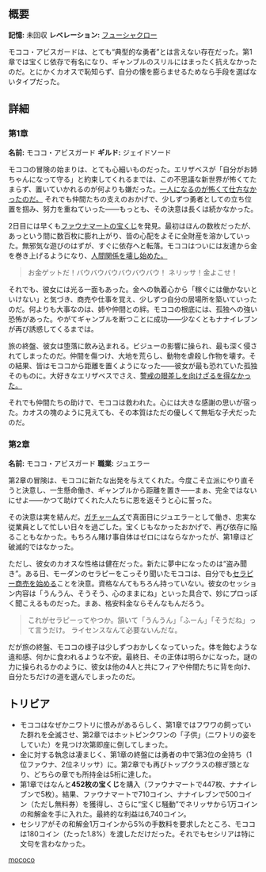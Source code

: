 <!-- title: モココ・アビスガード -->

<!-- quote: 犯人じゃないよ、モココだよ！ -->

<!-- chapters: -1 -->

<!-- images: (モココ 第1章プロフィール), (フワワと共に戦うモココ), (モココ 第2章プロフィール), (第2章エンディングでフィアに背を向けるモココ) -->

<!-- model: false -->

## 概要

**記憶:** 未回収
**レベレーション:** [フューシャクロー](#entry:fuchsia-claws-entry)

モココ・アビスガードは、とても“典型的な勇者”とは言えない存在だった。第1章では宝くじ依存で有名になり、ギャンブルのスリルにはまったく抗えなかったのだ。とにかくカオスで恥知らず、自分の懐を膨らませるためなら手段を選ばないタイプだった。

## 詳細

### 第1章

**名前:** モココ・アビスガード
**ギルド:** ジェイドソード

モココの冒険の始まりは、とても心細いものだった。エリザベスが「自分がお姉ちゃんになって守る」と約束してくれるまでは、この不思議な新世界が怖くてたまらず、置いていかれるのが何よりも嫌だった。[一人になるのが怖くて仕方なかったのだ。](https://www.youtube.com/live/OSjlqA0FS9Q?feature=shared&t=4128) それでも仲間たちの支えのおかげで、少しずつ勇者としての立ち位置を掴み、努力を重ねていった――もっとも、その決意は長くは続かなかった。

2日目には早くも[ファウナマートの宝くじ](#entry:faunamart-entry)を発見。最初はほんの数枚だったが、あっという間に数百枚に膨れ上がり、皆の心配をよそに全財産を溶かしていった。無邪気な遊びのはずが、すぐに依存へと転落。モココはついには友達から金を巻き上げるようになり、[人間関係を壊し始めた。](#entry:lottery-fiasco-entry)

> お金ゲットだ！バウバウバウバウバウバウ！
> ネリッサ！金よこせ！

それでも、彼女には光る一面もあった。金への執着心から「稼ぐには働かないといけない」と気づき、商売や仕事を覚え、少しずつ自分の居場所を築いていったのだ。何よりも大事なのは、姉や仲間との絆。モココの根底には、孤独への強い恐怖があった。やがてギャンブルを断つことに成功――少なくともナナイレブンが再び誘惑してくるまでは。

旅の終盤、彼女は堕落に飲み込まれる。ビジューの影響に操られ、最も深く侵されてしまったのだ。仲間を傷つけ、大地を荒らし、動物を虐殺し作物を壊す。その結果、皆はモココから距離を置くようになった――彼女が最も恐れていた孤独そのものに。大好きなエリザベスでさえ、[警戒の眼差しを向けざるを得なかった。](https://www.youtube.com/live/6TXwZjXEoxk?si=N5N4vgyOALaXs9db&t=1610)

それでも仲間たちの助けで、モココは救われた。心には大きな感謝の思いが宿った。カオスの塊のように見えても、その本質はただの優しくて無垢な子犬だったのだ。

### 第2章

**名前:** モココ・アビスガード
**職業:** ジュエラー

第2章の冒険は、モココに新たな出発を与えてくれた。今度こそ立派にやり直そうと決意し、一生懸命働き、ギャンブルから距離を置き――まぁ、完全ではないにせよ――かつて助けてくれた人たちに恩を返そうと心に誓った。

その決意は実を結んだ。[ガチャームズ](#entry:raora-entry)で真面目にジュエラーとして働き、忠実な従業員として忙しい日々を過ごした。宝くじもなかったおかげで、再び依存に陥ることもなかった。もちろん賭け事自体はゼロにはならなかったが、第1章ほど破滅的ではなかった。

ただし、彼女のカオスな性格は健在だった。新たに夢中になったのは“盗み聞き”。ある日、モーダンのセラピーをこっそり聞いたモココは、自分でも[セラピー商売を始める](https://www.youtube.com/live/T2StVW1kSxw?si=-ZizHO6g5xCSHEr9&t=9493)ことを決意。資格なんてもちろん持っていない。彼女のセッション内容は「うんうん、そうそう、心のままにね」といった具合で、妙にプロっぽく聞こえるものだった。まあ、格安料金ならそんなもんだろう。

> これがセラピーってやつか。頷いて「うんうん」「ふーん」「そうだね」って言うだけ。
> ライセンスなんて必要ないんだな。

だが旅の終盤、モココの様子は少しずつおかしくなっていった。体を蝕むような違和感、何かに食われるような不安。最終日、その正体は明らかになった。謎の力に操られるかのように、彼女は他の4人と共にフィアや仲間たちに背を向け、自分たちだけの道を選んでしまったのだ。

## トリビア

- モココはなぜかニワトリに恨みがあるらしく、第1章ではフワワの飼っていた群れを全滅させ、第2章ではホットピンクワンの「子供」（ニワトリの姿をしていた）を見つけ次第即座に倒してしまった。
- 金に対する執念は凄まじく、第1章の終盤には勇者の中で第3位の金持ち（1位ファウナ、2位ネリッサ）に。第2章でも再びトップクラスの稼ぎ頭となり、どちらの章でも所持金は5桁に達した。
- 第1章ではなんと**452枚の宝くじ**を購入（ファウナマートで447枚、ナナイレブンで5枚）。結果、ファウナマートで710コイン、ナナイレブンで500コイン（ただし無料券）を獲得し、さらに“宝くじ騒動”でネリッサから1万コインの和解金を手に入れた。最終的な利益は6,740コイン。
- セシリアがその和解金1万コインから5%の手数料を要求したところ、モココは180コイン（たった1.8%）を渡しただけだった。それでもセシリアは特に文句を言わなかった。

[mococo](#easter:easter-mococo)
